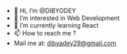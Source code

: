 - 👋 Hi, I’m @DIBYODEY
- 👀 I’m interested in Web Development
- 🌱 I’m currently learning React
- 📫 How to reach me ? 
- Mail me at: dibyadey29@gmail.com

<!---
DIBO237/DIBO237 is a ✨ special ✨ repository because its `README.md` (this file) appears on your GitHub profile.
You can click the Preview link to take a look at your changes.
--->
